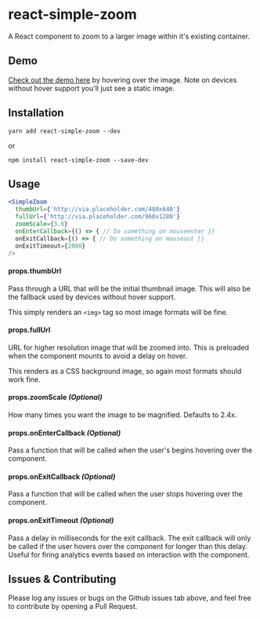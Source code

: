# react-simple-zoom
A React component to zoom to a larger image within it's existing container.

## Demo

[Check out the demo here](https://benhodgson87.github.io/react-simple-zoom/examples/dist/index.html) by hovering over the image. Note on devices without hover support you'll just see a static image.

## Installation

`yarn add react-simple-zoom --dev`

or

`npm install react-simple-zoom --save-dev`

## Usage

```jsx
<SimpleZoom
  thumbUrl={'http://via.placeholder.com/480x640'}
  fullUrl={'http://via.placeholder.com/960x1280'}
  zoomScale={3.6}
  onEnterCallback={() => { // Do something on mouseenter }}
  onExitCallback={() => { // Do something on mouseout }}
  onExitTimeout={2000}
/>
```

#### props.thumbUrl
Pass through a URL that will be the initial thumbnail image. This will also be the fallback used by devices without hover support.

This simply renders an `<img>` tag so most image formats will be fine.

#### props.fullUrl
URL for higher resolution image that will be zoomed into. This is preloaded when the component mounts to avoid a delay on hover.

This renders as a CSS background image, so again most formats should work fine.

#### props.zoomScale *(Optional)*
How many times you want the image to be magnified. Defaults to 2.4x.

#### props.onEnterCallback *(Optional)*
Pass a function that will be called when the user's begins hovering over the component.

#### props.onExitCallback *(Optional)*
Pass a function that will be called when the user stops hovering over the component.

#### props.onExitTimeout *(Optional)*
Pass a delay in milliseconds for the exit callback. The exit callback will only be called if the user hovers over the component for longer than this delay. Useful for firing analytics events based on interaction with the component.

## Issues & Contributing

Please log any issues or bugs on the Github issues tab above, and feel free to contribute by opening a Pull Request.

